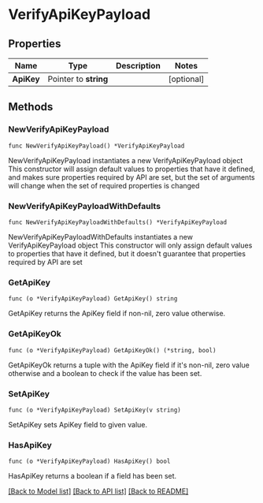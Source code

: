 # VerifyApiKeyPayload

## Properties

Name | Type | Description | Notes
------------ | ------------- | ------------- | -------------
**ApiKey** | Pointer to **string** |  | [optional] 

## Methods

### NewVerifyApiKeyPayload

`func NewVerifyApiKeyPayload() *VerifyApiKeyPayload`

NewVerifyApiKeyPayload instantiates a new VerifyApiKeyPayload object
This constructor will assign default values to properties that have it defined,
and makes sure properties required by API are set, but the set of arguments
will change when the set of required properties is changed

### NewVerifyApiKeyPayloadWithDefaults

`func NewVerifyApiKeyPayloadWithDefaults() *VerifyApiKeyPayload`

NewVerifyApiKeyPayloadWithDefaults instantiates a new VerifyApiKeyPayload object
This constructor will only assign default values to properties that have it defined,
but it doesn't guarantee that properties required by API are set

### GetApiKey

`func (o *VerifyApiKeyPayload) GetApiKey() string`

GetApiKey returns the ApiKey field if non-nil, zero value otherwise.

### GetApiKeyOk

`func (o *VerifyApiKeyPayload) GetApiKeyOk() (*string, bool)`

GetApiKeyOk returns a tuple with the ApiKey field if it's non-nil, zero value otherwise
and a boolean to check if the value has been set.

### SetApiKey

`func (o *VerifyApiKeyPayload) SetApiKey(v string)`

SetApiKey sets ApiKey field to given value.

### HasApiKey

`func (o *VerifyApiKeyPayload) HasApiKey() bool`

HasApiKey returns a boolean if a field has been set.


[[Back to Model list]](../README.md#documentation-for-models) [[Back to API list]](../README.md#documentation-for-api-endpoints) [[Back to README]](../README.md)


